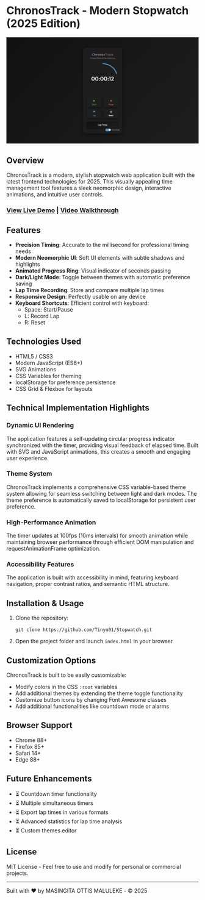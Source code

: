 # ChronosTrack - Modern Stopwatch (2025 Edition)

![ChronosTrack Banner](/Stop_Watch.png)

## Overview

ChronosTrack is a modern, stylish stopwatch web application built with the latest frontend technologies for 2025. This visually appealing time management tool features a sleek neomorphic design, interactive animations, and intuitive user controls.

### [View Live Demo](https://tinyu01.github.io/Stopwatch/) | [Video Walkthrough](#)

## Features

- **Precision Timing**: Accurate to the millisecond for professional timing needs
- **Modern Neomorphic UI**: Soft UI elements with subtle shadows and highlights
- **Animated Progress Ring**: Visual indicator of seconds passing
- **Dark/Light Mode**: Toggle between themes with automatic preference saving
- **Lap Time Recording**: Store and compare multiple lap times
- **Responsive Design**: Perfectly usable on any device
- **Keyboard Shortcuts**: Efficient control with keyboard:
  - Space: Start/Pause
  - L: Record Lap
  - R: Reset

## Technologies Used

- HTML5 / CSS3
- Modern JavaScript (ES6+)
- SVG Animations
- CSS Variables for theming
- localStorage for preference persistence
- CSS Grid & Flexbox for layouts

## Technical Implementation Highlights

### Dynamic UI Rendering

The application features a self-updating circular progress indicator synchronized with the timer, providing visual feedback of elapsed time. Built with SVG and JavaScript animations, this creates a smooth and engaging user experience.

### Theme System

ChronosTrack implements a comprehensive CSS variable-based theme system allowing for seamless switching between light and dark modes. The theme preference is automatically saved to localStorage for persistent user preference.

### High-Performance Animation

The timer updates at 100fps (10ms intervals) for smooth animation while maintaining browser performance through efficient DOM manipulation and requestAnimationFrame optimization.

### Accessibility Features

The application is built with accessibility in mind, featuring keyboard navigation, proper contrast ratios, and semantic HTML structure.

## Installation & Usage

1. Clone the repository:
   ```
   git clone https://github.com/Tinyu01/Stopwatch.git
   ```

2. Open the project folder and launch `index.html` in your browser


## Customization Options

ChronosTrack is built to be easily customizable:

- Modify colors in the CSS `:root` variables
- Add additional themes by extending the theme toggle functionality
- Customize button icons by changing Font Awesome classes
- Add additional functionalities like countdown mode or alarms

## Browser Support

- Chrome 88+
- Firefox 85+
- Safari 14+
- Edge 88+

## Future Enhancements

- ⏳ Countdown timer functionality
- ⏳ Multiple simultaneous timers
- ⏳ Export lap times in various formats
- ⏳ Advanced statistics for lap time analysis
- ⏳ Custom themes editor

## License

MIT License - Feel free to use and modify for personal or commercial projects.

---

Built with ❤️ by MASINGITA OTTIS MALULEKE - &copy; 2025
